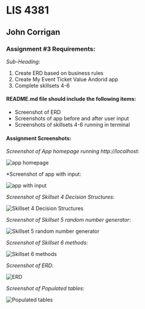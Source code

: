 # LIS 4381

## John Corrigan

### Assignment #3 Requirements:

*Sub-Heading:*

1. Create ERD based on business rules
2. Create My Event Ticket Value Andorid app
3. Complete skillsets 4-6

#### README.md file should include the following items:

* Screenshot of ERD
* Screenshots of app before and after user input
* Screenshots of skillsets 4-6 running in terminal


#### Assignment Screenshots:

*Screenshot of App homepage running http://localhost*:

![app homepage](img/app1.png)

*Screenshot of app with input:

![app with input](img/app2.png)

*Screenshot of Skillset 4 Decision Structures*:

![Skillset 4 Decision Structures](img/ss4_ss.png)

*Screenshot of Skillset 5 random number generator*:

![Skillset 5 random number generator](img/ss5_ss.png)

*Screenshot of Skillset 6 methods*:

![Skillset 6 methods](img/ss6_ss.png)

*Screenshot of ERD*:

![ERD](img/erd_ss.png)

*Screenshot of Populated tables*:

![Populated tables](img/populated_tables.png)
